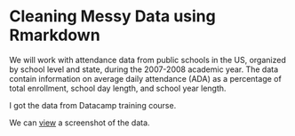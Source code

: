 # Cleaning Messy Data using Rmarkdown

We will work with attendance data from public schools in the US, organized by school level and state, during the 2007-2008 academic year. The data contain information on average daily attendance (ADA) as a percentage of total enrollment, school day length, and school year length.

I got the data from Datacamp training course.

We can [view](http://s3.amazonaws.com/assets.datacamp.com/production/course_1294/datasets/attendance_screenshot.png) a screenshot of the data.
